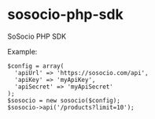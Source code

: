 sosocio-php-sdk
===============

SoSocio PHP SDK

Example:

```
$config = array(
  'apiUrl' => 'https://sosocio.com/api',
  'apiKey' => 'myApiKey',
  'apiSecret' => 'myApiSecret'
);
$sosocio = new sosocio($config);
$sosocio->api('/products?limit=10');
```
